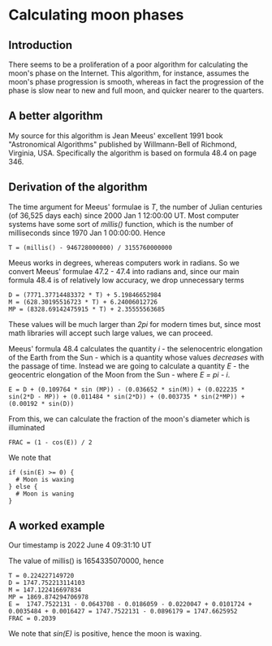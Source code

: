 # Calculating moon phases

## Introduction

There seems to be a proliferation of a poor algorithm for calculating the moon's phase on the Internet. This algorithm, for instance, assumes the moon's phase
progression is smooth, whereas in fact the progression of the phase is slow near to new and full moon, and quicker nearer to the quarters.

## A better algorithm

My source for this algorithm is Jean Meeus' excellent 1991 book "Astronomical Algorithms" published by Willmann-Bell of Richmond, Virginia, USA. Specifically
the algorithm is based on formula 48.4 on page 346.

## Derivation of the algorithm

The time argument for Meeus' formulae is _T_, the number of Julian centuries (of 36,525 days each) since 2000 Jan 1 12:00:00 UT. Most computer systems have some
sort of _millis()_ function, which is the number of milliseconds since 1970 Jan 1 00:00:00. Hence 
```
T = (millis() - 946728000000) / 3155760000000
```
Meeus works in degrees, whereas computers work in radians. So we convert Meeus' formulae 47.2 - 47.4 into radians and, since our main formula 48.4 is of relatively low
accuracy, we drop unnecessary terms
```
D = (7771.37714483372 * T) + 5.19846652984
M = (628.30195516723 * T) + 6.24006012726
MP = (8328.69142475915 * T) + 2.35555563685
```
These values will be much larger than _2pi_ for modern times but, since most math libraries will accept such large values, we can proceed.

Meeus' formula 48.4 calculates the quantity _i_ - the selenocentric elongation of the Earth from the Sun - which is a quantity whose values _decreases_ with the
passage of time. Instead we are going to calculate a quantity _E_ - the geocentric elongation of the Moon from the Sun - where _E = pi - i_.
```
E = D + (0.109764 * sin (MP)) - (0.036652 * sin(M)) + (0.022235 * sin(2*D - MP)) + (0.011484 * sin(2*D)) + (0.003735 * sin(2*MP)) + (0.00192 * sin(D))
```
From this, we can calculate the fraction of the moon's diameter which is illuminated
```
FRAC = (1 - cos(E)) / 2
```
We note that
```
if (sin(E) >= 0) {
  # Moon is waxing
} else {
  # Moon is waning
}
```

## A worked example

Our timestamp is 2022 June 4 09:31:10 UT

The value of millis() is 1654335070000, hence
```
T = 0.224227149720
D = 1747.752213114103
M = 147.122416697834
MP = 1869.874294706978
E =  1747.7522131 - 0.0643708 - 0.0186059 - 0.0220047 + 0.0101724 + 0.0035484 + 0.0016427 = 1747.7522131 - 0.0896179 = 1747.6625952
FRAC = 0.2039
```
We note that _sin(E)_ is positive, hence the moon is waxing.

<!--

I'm not sure if Stellarium calculates the geocentric phase angle or the topocentric one.


### Comparison to Stellarium

The Stellarium program gives a phase angle of _125d 25' 52.4" = 125.43122d_ for this instant, and a value of _FRAC_ of _21.0%_.
Our value of _E_ gives a phase angle of _126.3093d_.
-->

<!-- 

The better performance of this formula is probably a coincidence!


### Comparison to simpler formula

I have a simpler formula in my (current) moon phase bangle widget -

```
k = (millis - 947168438000) / 2551442878;
mp = 3.5179607 + 6.73377583059 * k;
m =  0.0445652 + 0.50798430438 * k;
d =  6.28318530718 * k;
t = d + 0.109764 * Math.sin(mp) - 0.036652 * Math.sin(m);
k = (1 - Math.cos(t))/2;
```
This actually gives a slightly better result!!!
```
k = 277.16341921568976626722661827117
mp = 1869.8742941382957222058568853447 OK
m = 140.8392319098644910991419028743 = 147.12241721704407757606718964086 OK
d = 1741.4691233037928187393266814888 = 1747.7523086109724052162519682554 A bit off, but OK

t = d - 0.06437076 - 0.01860583 = 1.02679322 - 0.06437076 - 0.01860583 = 0.94381663 (54.0767 deg -- 125.9233)
k = 0.20665
```
-->
